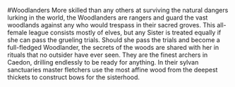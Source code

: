 #Woodlanders
More skilled than any others at surviving the natural dangers lurking in the world, the Woodlanders are rangers and guard the vast woodlands against any who would trespass in their sacred groves. This all-female league consists mostly of elves, but any Sister is treated equally if she can pass the grueling trials. Should she pass the trials and become a full-fledged Woodlander, the secrets of the woods are shared with her in rituals that no outsider have ever seen. They are the finest archers in Caedon, drilling endlessly to be ready for anything. In their sylvan sanctuaries master fletchers use the most affine wood from the deepest thickets to construct bows for the sisterhood. 